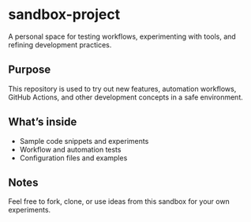 # sandbox-project

A personal space for testing workflows, experimenting with tools, and refining development practices.

## Purpose

This repository is used to try out new features, automation workflows, GitHub Actions, and other development concepts in a safe environment.

## What’s inside

- Sample code snippets and experiments
- Workflow and automation tests
- Configuration files and examples

## Notes

Feel free to fork, clone, or use ideas from this sandbox for your own experiments.